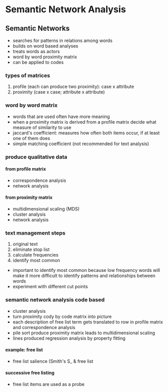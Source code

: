 # Semantic Network Analysis

## Semantic Networks

- searches for patterns in relations among words
- builds on word based analyses
- treats words as actors
- word by word proximity matrix
- can be applied to codes

### types of matrices

1. profile (each can produce two proximity): case x attribute
2. proximity (case x case; attribute x attribute)

### word by word matrix

- words that are used often have more meaning
- when a  proximity matrix is derived from a profile matrix decide what measure of similarity to use
- jaccard's coefficient: measures how often both items occur, if at least one of them does
- simple matching coefficient (not recommended for text analysis)

### produce qualitative data

#### from profile matrix

- correspondence analysis
- network analysis

#### from proximity matrix

- multidimensional scaling (MDS)
- cluster analysis
- network analysis

### text management steps

1. original text
2. eliminate stop list
3. calculate frequencies
4. identify most common

- important to identify most common because low frequency words will make it more difficult to identify patterns and relationships between words
- experiment with different cut points

### semantic network analysis code based

- cluster analysis
- turn proximity cody by code matrix into picture
- each description of free list term gets translated to row in profile matrix and correspondence analysis
- pile sort produce proximity matrix leads to multidimensional scaling
- lines produced regression analysis by property fitting

#### example: free list

- free list salience (Smith's S_ & free list

#### successive free listing

- free list items are used as a probe
